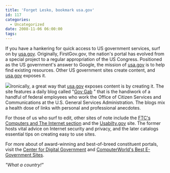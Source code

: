 ```yaml
---
title: 'Forget Lesko, bookmark usa.gov'
id: 117
categories:
  - Uncategorized
date: 2008-11-06 06:00:00
tags:
---
```


If you have a hankering for quick access to US government services, surf on by [usa.gov](http://www.usa.gov/ "usa.gov"). Originally, FirstGov.gov, the nation's portal has evolved from a special project to a regular appropriation of the US Congress. Positioned as the US government's answer to Google, the mission of [usa.gov](http://www.usa.gov/ "usa.gov") is to help find existing resources. Other US government sites create content, and [usa.gov](http://www.usa.gov/ "usa.gov") exposes it.

[![](https://tedhusted.files.wordpress.com/2008/11/dbb3d-usa-gov.jpg)](http://usa.gov/)Ironically, a great way that [usa.gov](http://usa.gov/ "usa.gov") exposes content is by creating it. The site features a daily blog called "[Gov Gab](http://blog.usa.gov/roller/govgab/ "Gov Gab") " that is the handiwork of a handful of federal employees who work the Office of Citizen Services and Communications at the U.S. General Services Administration. The blogs mix a health dose of links with personal and professional anecdotes.

For those of us who surf to edit, other sites of note include the [FTC's Computers and The Internet section](http://ftc.gov/bcp/menus/consumer/tech.shtm "FTC") and the [Usabilty.gov](http://usabilty.gov/ "Usabilty.gov") site. The former hosts vital advice on Internet security and privacy, and the later catalogs essential tips on creating easy to use sites.

For more about of award-winning and best-of-breed constituent portals, visit the [Center for Digital Government](http://www.govtech.com/dc/surveys/cities/89/2007 "Center for Digital Government") and [ComputerWorld's Best E-Government Sites](http://www.computerworld.com/action/article.do?command=viewArticleBasic&amp;articleId=9005371 "ComputerWorld").

_"What a country!"_